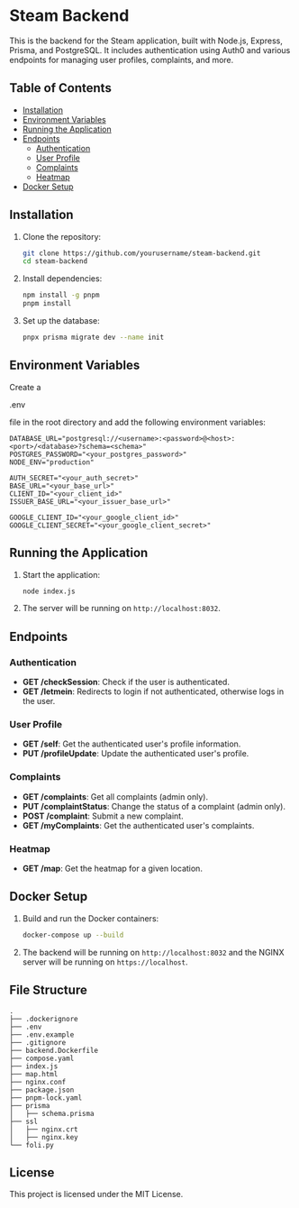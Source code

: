 
# Steam Backend

This is the backend for the Steam application, built with Node.js, Express, Prisma, and PostgreSQL. It includes authentication using Auth0 and various endpoints for managing user profiles, complaints, and more.

## Table of Contents

- [Installation](#installation)
- [Environment Variables](#environment-variables)
- [Running the Application](#running-the-application)
- [Endpoints](#endpoints)
  - [Authentication](#authentication)
  - [User Profile](#user-profile)
  - [Complaints](#complaints)
  - [Heatmap](#heatmap)
- [Docker Setup](#docker-setup)

## Installation

1. Clone the repository:
   ```sh
   git clone https://github.com/yourusername/steam-backend.git
   cd steam-backend
   ```

2. Install dependencies:
   ```sh
   npm install -g pnpm
   pnpm install
   ```

3. Set up the database:
   ```sh
   pnpx prisma migrate dev --name init
   ```

## Environment Variables

Create a 

.env

 file in the root directory and add the following environment variables:

```properties
DATABASE_URL="postgresql://<username>:<password>@<host>:<port>/<database>?schema=<schema>"
POSTGRES_PASSWORD="<your_postgres_password>"
NODE_ENV="production"

AUTH_SECRET="<your_auth_secret>"
BASE_URL="<your_base_url>"
CLIENT_ID="<your_client_id>"
ISSUER_BASE_URL="<your_issuer_base_url>"

GOOGLE_CLIENT_ID="<your_google_client_id>"
GOOGLE_CLIENT_SECRET="<your_google_client_secret>"
```

## Running the Application

1. Start the application:
   ```sh
   node index.js
   ```

2. The server will be running on `http://localhost:8032`.

## Endpoints

### Authentication

- **GET /checkSession**: Check if the user is authenticated.
- **GET /letmein**: Redirects to login if not authenticated, otherwise logs in the user.

### User Profile

- **GET /self**: Get the authenticated user's profile information.
- **PUT /profileUpdate**: Update the authenticated user's profile.

### Complaints

- **GET /complaints**: Get all complaints (admin only).
- **PUT /complaintStatus**: Change the status of a complaint (admin only).
- **POST /complaint**: Submit a new complaint.
- **GET /myComplaints**: Get the authenticated user's complaints.

### Heatmap

- **GET /map**: Get the heatmap for a given location.

## Docker Setup

1. Build and run the Docker containers:
   ```sh
   docker-compose up --build
   ```

2. The backend will be running on `http://localhost:8032` and the NGINX server will be running on `https://localhost`.

## File Structure

```
.
├── .dockerignore
├── .env
├── .env.example
├── .gitignore
├── backend.Dockerfile
├── compose.yaml
├── index.js
├── map.html
├── nginx.conf
├── package.json
├── pnpm-lock.yaml
├── prisma
│   ├── schema.prisma
├── ssl
│   ├── nginx.crt
│   ├── nginx.key
└── foli.py
```

## License

This project is licensed under the MIT License.
